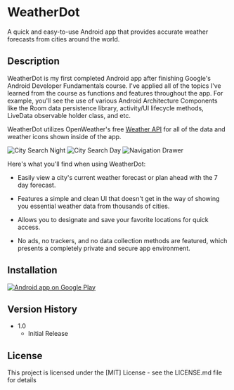 # WeatherDot

A quick and easy-to-use Android app that provides accurate weather forecasts from cities around the world.

## Description

WeatherDot is my first completed Android app after finishing Google's Android Developer Fundamentals course. I've applied all of the topics I've learned from the course as functions and features throughout the app. For example, you'll see the use of various Android Architecture Components like the Room data persistence library, activity/UI lifecycle methods, LiveData observable holder class, and etc.

WeatherDot utilizes OpenWeather's free [Weather API](https://openweathermap.org/api) for all of the data and weather icons shown inside of the app.

![City Search Night](https://drive.google.com/file/d/1f9HTzM7hR4hXuSwhqABDoCptnLkv7vhE/view?usp=sharing) ![City Search Day](https://drive.google.com/file/d/19V09G0lkzfZ76q2lHlVn-fmnOZIKKLAu/view?usp=sharing) ![Navigation Drawer](https://drive.google.com/file/d/1Or-HBgS5QishLfci-YdxvxIrWSBb3l-h/view?usp=sharing) 

Here's what you'll find when using WeatherDot:

  * Easily view a city's current weather forecast or plan ahead with the 7 day forecast.

  * Features a simple and clean UI that doesn't get in the way of showing you essential weather data from thousands of cities.

  * Allows you to designate and save your favorite locations for quick access.

  * No ads, no trackers, and no data collection methods are featured, which presents a completely private and secure app environment.

## Installation

<a href="https://play.google.com/store/apps/details?id=self.sbdev.weatherdot">
  <img alt="Android app on Google Play" src="http://developer.android.com/images/brand/en_generic_rgb_wo_60.png" />
</a>

## Version History

* 1.0
    * Initial Release

## License

This project is licensed under the [MIT] License - see the LICENSE.md file for details

